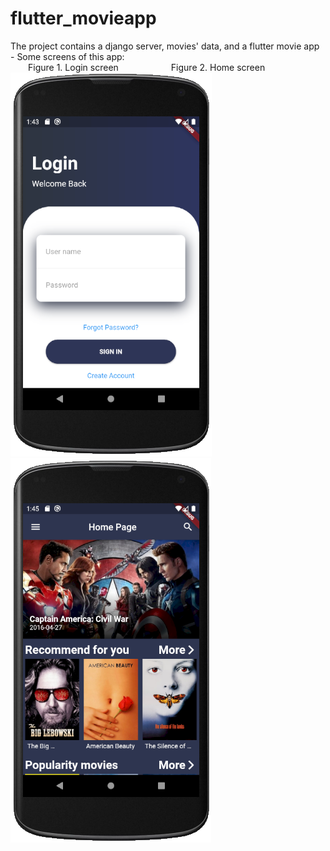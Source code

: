 # flutter_movieapp
The project contains a django server, movies' data, and a flutter movie app
<br>- Some screens of this app:
<br>&emsp;&emsp;Figure 1. Login screen&emsp;&emsp;&emsp;&emsp;&emsp;&emsp;Figure 2. Home screen
<br>![alt text](https://github.com/datnt-16520200/flutter_movieapp/blob/master/images/login_screen.PNG)
![alt text](https://github.com/datnt-16520200/flutter_movieapp/blob/master/images/home_screen.PNG)
